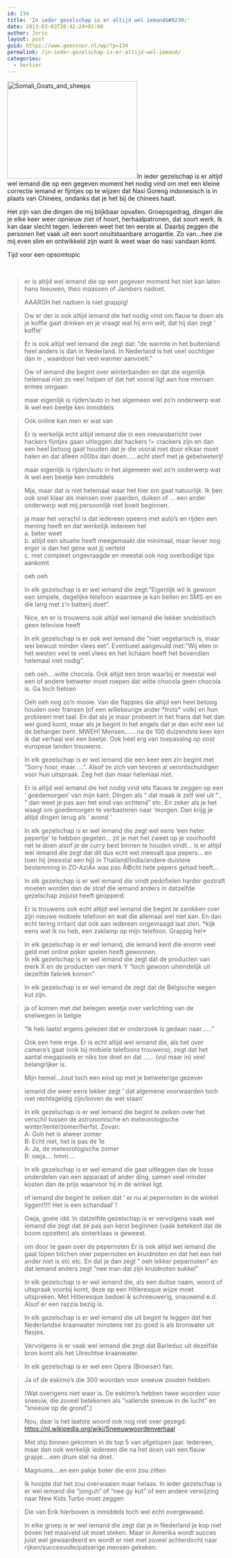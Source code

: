 ```yaml
---
id: 134
title: 'In ieder gezelschap is er altijd wel iemand&#8230;'
date: 2013-03-03T20:42:24+01:00
author: Joris
layout: post
guid: https://www.geensnor.nl/wp/?p=134
permalink: /in-ieder-gezelschap-is-er-altijd-wel-iemand/
categories:
  - Vertier
---
```

[<img class="size-medium wp-image-135 alignright" alt="Somali_Goats_and_sheeps" src="https://www.geensnor.nl/wp/wp-content/uploads/2014/03/Somali_Goats_and_sheeps-300x225.jpg" width="300" height="225" srcset="https://www.geensnor.nl/wp/wp-content/uploads/2014/03/Somali_Goats_and_sheeps-300x225.jpg 300w, https://www.geensnor.nl/wp/wp-content/uploads/2014/03/Somali_Goats_and_sheeps.jpg 400w" sizes="(max-width: 300px) 100vw, 300px" />](https://www.geensnor.nl/wp/wp-content/uploads/2014/03/Somali_Goats_and_sheeps.jpg)In ieder gezelschap is er altijd wel iemand die op een gegeven moment het nodig vind om met een kleine correctie iemand er fijntjes op te wijzen dat Nasi Goreng indonesisch is in plaats van Chinees, ondanks dat je het bij de chinees haalt.

Het zijn van die dingen die mij blijkbaar opvallen. Groepsgedrag, dingen die je elke keer weer opnieuw ziet of hoort, herhaalpatronen, dat soort werk. Ik kan daar slecht tegen. Iedereen weet het ten eerste al. Daarbij zeggen die personen het vaak uit een soort onuitstaanbare arrogantie. Zo van&#8230;hee zie mij even slim en ontwikkeld zijn want ik weet waar de nasi vandaan komt.

Tijd voor een opsomtopic

&nbsp;

> er is altijd wel iemand die op een gegeven moment het niet kan laten hans teeuwen, theo maassen of Jambers nadoet.
> 
> AAARGH het nadoen is niet grappig!

> Ow er der is ook altijd iemand die het nodig vind om flauw te doen als je koffie gaat drinken en je vraagt wat hij erin wilt, dat hij dan zegt &#8216; koffie&#8217; 

> Er is ook altijd wel iemand die zegt dat: &#8220;de warmte in het buitenland heel anders is dan in Nederland. In Nederland is het veel vochtiger dan in <insert land>, waardoor het veel warmer aanvoelt.&#8221; 

> Ow of iemand die begint over winterbanden en dat die eigenlijk helemaal niet zo veel helpen of dat het vooral ligt aan hoe mensen ermee omgaan 
> 
> maar eigenlijk is rijden/auto in het algemeen wel zo&#8217;n onderwerp wat ik wel een beetje ken inmiddels 

> Ook online kan men er wat van 
> 
> Er is werkelijk echt altijd iemand die in een nieuwsbericht over hackers fijntjes gaan uitleggen dat hackers != crackers zijn en dan een heel betoog gaat houden dat je die vooral niet door elkaar moet halen en dat alleen n00bs dan doen&#8230;&#8230;echt sterf met je gebetweterij!
> 
> maar eigenlijk is rijden/auto in het algemeen wel zo&#8217;n onderwerp wat ik wel een beetje ken inmiddels 

> Mja, maar dat is niet helemaal waar het hier om gaat natuurlijk. Ik ben ook snel klaar als mensen over paarden, duiken of &#8230; een ander onderwerp wat mij persoonlijk niet boeit beginnen. 

> ja maar het verschil is dat iedereen opeens met auto&#8217;s en rijden een mening heeft en dat werkelijk iedereen het  
> a. beter weet  
> b. altijd een situatie heeft meegemaakt die minimaal, maar liever nog erger is dan het gene wat jij verteld  
> c. met compleet ongevraagde en meestal ook nog overbodige tips aankomt

> oeh oeh 
> 
> In elk gezelschap is er wel iemand die zegt:&#8221;Eigenlijk wil ik gewoon een simpele, degelijke telefoon waarmee je kan bellen en SMS-en en die lang met z&#8217;n batterij doet&#8221;.

> Nice, en er is trouwens ook altijd wel iemand die lekker snobistisch geen televisie heeft 

> In elk gezelschap is er ook wel iemand die &#8220;niet vegetarisch is, maar wel bewust minder vlees eet&#8221;. Eventueel aangevuld met:&#8221;Wij eten in het westen veel te veel vlees en het lichaam heeft het bovendien helemaal niet nodig&#8221;. 

> oeh oeh&#8230;.witte chocola. Ook altijd een bron waarbij er meestal wel een of andere betweter moet roepen dat witte chocola geen chocola is. Ga toch fietsen 

> Oeh oeh nog zo&#8217;n mooie. Van die flappies die altijd een heel betoog houden over fransen (of een willekeurige ander \*trots\* volk) en hun probleem met taal. En dat als je maar probeert in het frans dat het dan wel goed komt, maar als je begint in het engels dat je dan echt een lul de behanger bent. MWEH! Mensen&#8230;&#8230;.na de 100 duizendste keer ken ik dat verhaal wel een beetje. Ook heel erg van toepassing op oost europese landen trouwens. 

> In elk gezelschap is er wel iemand die een keer een zin begint met &#8220;Sorry hoor, maar&#8230;..&#8221;. Alsof ze zich van tevoren al verontschuldigen voor hun uitspraak. Zeg het dan maar helemaal niet. 

> Er is altijd wel iemand die het nodig vind iets flauws te zeggen op een &#8216; goedemorgen&#8217; van mijn kant. Dingen als &#8221; dat maak ik zelf wel uit &#8221; , &#8221; dan weet je pas aan het eind van ochtend&#8221; etc. En zeker als je het waagt om goedemorgen te verbasteren naar &#8216;morgen. Dan krijg je altijd dingen terug als &#8216; avond &#8216; 

> In elk gezelschap is er wel iemand die zegt wel eens &#8216;een heter pepertje&#8217; te hebben gegeten&#8230; zit je met het zweet op je voorhoofd net te doen alsof je de curry best binnen te houden vindt&#8230; is er altijd wel iemand die zegt dat dit dus echt wel meevalt qua pepers&#8230; en toen hij (meestal een hij) in Thailand/India/andere duistere bestemming in ZO-AziÃ« was pas Ã©cht hete pepers gehad heeft&#8230; 

> In elk gezelschap is er wel iemand die vindt pedofielen harder gestraft moeten worden dan de straf die iemand anders in datzelfde gezelschap zojuist heeft geopperd. 

> Er is trouwens ook echt altijd wel iemand die begint te zanikken over zijn nieuwe mobiele telefoon en wat die allemaal wel niet kan. En dan echt tering irritant dat ook aan iedereen ongevraagd laat zien. \*kijk eens wat ik nu heb, een zaklamp op mijn telefoon. Grappig he!\* 

> In elk gezelschap is er wel iemand, die iemand kent die enorm veel geld met online poker spelen heeft gewonnen.  
> In elk gezelschap is er wel iemand die zegt dat de producten van merk X en de producten van merk Y &#8220;toch gewoon uiteindelijk uit dezelfde fabriek komen&#8221; 

> In elk gezelschap is er wel iemand de zegt dat de Belgische wegen kut zijn. 

> ja of komen met dat belegen weetje over verlichting van de snelwegen in belgie 

> &#8220;Ik heb laatst ergens gelezen dat er onderzoek is gedaan naar&#8230;&#8230;&#8221; 

> Ook een hele erge. Er is echt altijd wel iemand die, als het over camera&#8217;s gaat (ook bij mobiele telefoons trouwens), zegt dat het aantal megapixels er niks toe doet en dat &#8230;&#8230; (vul maar in) veel belangrijker is. 
> 
> Mijn hemel&#8230;zout toch een eind op met je betweterige gezever 

> iemand die weer eens lekker zegt &#8216; dat algemene voorwaarden toch niet rechtsgeldig zijn/boven de wet staan&#8217; 

> In elk gezelschap is er wel iemand die begint te zeiken over het verschil tussen de astronomische en meteorologische winter/lente/zomer/herfst. Zovan:  
> A: Goh het is alweer zomer  
> B: Echt niet, het is pas de 1e  
> A: Ja, de meteorologische zomer  
> B: owja&#8230;. hmm&#8230;. 

> In elk gezelschap is er wel iemand die gaat uitleggen dan de losse onderdelen van een apparaat of ander ding, samen veel minder kosten dan de prijs waarvoor hij in de winkel ligt. 

> of iemand die begint te zeiken dat &#8216; er nu al pepernoten in de winkel liggen!!!!! Het is een schandaal&#8217; ! 

> Owja, goeie idd. In datzelfde gezelschap is er vervolgens vaak wel iemand die zegt dat ze pas aan kerst beginnen (vaak betekent dat de boom opzetten) als sinterklaas is geweest. 

> om door te gaan over de pepernoten Er is ook altijd wel iemand die gaat lopen bitchen over pepernoten en kruidnoten en dat het een het ander niet is etc etc. En dat je dan zegt &#8221; oeh lekker pepernoten&#8221; en dat iemand anders zegt &#8220;nee man dat zijn kruidnoten sukkel&#8221; 

> In elk gezelschap is er wel iemand die, als een duitse naam, woord of uitspraak voorbij komt, deze op een Hitleresque wijze moet uitspreken. Met Hitleresque bedoel ik schreeuwerig, snauwend e.d. Alsof er een razzia bezig is. 

> In elk gezelschap is er wel iemand die uit begint te leggen dat het Nederlandse kraanwater minstens net zo goed is als bronwater uit flesjes. 

> Vervolgens is er vaak wel iemand die zegt dat Barleduc uit dezelfde bron komt als het Utrechtse kraanwater. 

> In elk gezelschap is er wel een Opera (Browser) fan. 

> Ja of de eskimo&#8217;s die 300 woorden voor sneeuw zouden hebben. 
> 
> (Wat overigens niet waar is. De eskimo&#8217;s hebben twee woorden voor sneeuw, die zoveel betekenen als &#8220;vallende sneeuw in de lucht&#8221; en &#8220;sneeuw op de grond&#8221;.) 

> Nou, daar is het laatste woord ook nog niet over gezegd: https://nl.wikipedia.org/wiki/Sneeuwwoordenverhaal 

> Met stip binnen gekomen in de top 5 van afgelopen jaar. Iedereen, maar dan ook werkelijk iedereen die na het doen van een flauw grapje&#8230;.een drum stel na doet. 

> Magnums&#8230;.en een pakje boter die erin zou zitten 

> Ik hoopte dat het zou overwaaien maar helaas. In ieder gezelschap is er wel iemand die &#8220;jonguh&#8221; of &#8220;nee gy kut&#8221; of een andere verwijzing naar New Kids Turbo moet zeggen 

> Die van Erik hierboven is inmiddels toch wel echt overgewaaid. 
> 
> In elke groep is er wel iemand die zegt dat je in Nederland je kop niet boven het maaiveld uit moet steken. Maar in Amerika wordt succes juist wel gewaardeerd en wordt er niet met zoveel achterdocht naar rijken/succesvolle/patserige mensen gekeken.